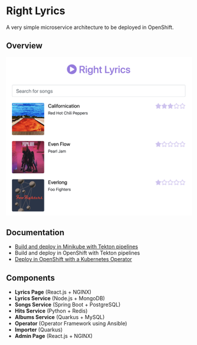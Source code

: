 # Right Lyrics

A very simple microservice architecture to be deployed in OpenShift.

## Overview

![preview](./documentation/images/preview.png)

## Documentation

* [Build and deploy in Minikube with Tekton pipelines](./documentation/minikube/README.md)
* Build and deploy in OpenShift with Tekton pipelines
* [Deploy in OpenShift with a Kubernetes Operator](./documentation/openshift/operator/README.md)

## Components

* **Lyrics Page** (React.js + NGINX)
* **Lyrics Service** (Node.js + MongoDB)
* **Songs Service** (Spring Boot + PostgreSQL)
* **Hits Service** (Python + Redis)
* **Albums Service** (Quarkus + MySQL)
* **Operator** (Operator Framework using Ansible)
* **Importer** (Quarkus)
* **Admin Page** (React.js + NGINX)